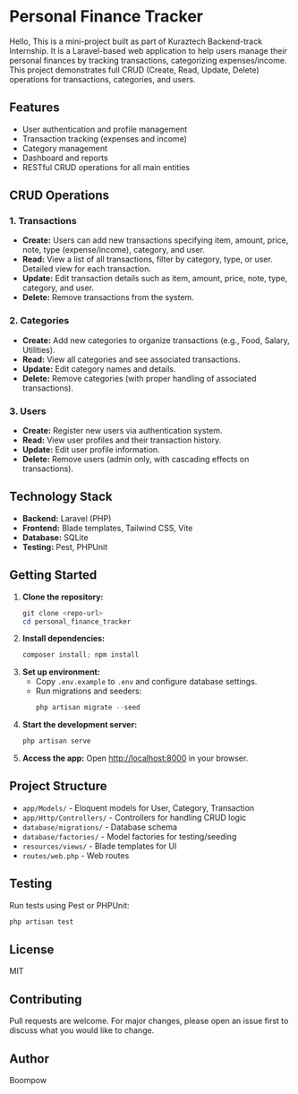 
# Personal Finance Tracker

Hello, This is a mini-project built as part of Kuraztech Backend-track Internship. It is a Laravel-based web application to help users manage their personal finances by tracking transactions, categorizing expenses/income. This project demonstrates full CRUD (Create, Read, Update, Delete) operations for transactions, categories, and users.

## Features
- User authentication and profile management
- Transaction tracking (expenses and income)
- Category management
- Dashboard and reports
- RESTful CRUD operations for all main entities

## CRUD Operations

### 1. Transactions
- **Create:** Users can add new transactions specifying item, amount, price, note, type (expense/income), category, and user.
- **Read:** View a list of all transactions, filter by category, type, or user. Detailed view for each transaction.
- **Update:** Edit transaction details such as item, amount, price, note, type, category, and user.
- **Delete:** Remove transactions from the system.

### 2. Categories
- **Create:** Add new categories to organize transactions (e.g., Food, Salary, Utilities).
- **Read:** View all categories and see associated transactions.
- **Update:** Edit category names and details.
- **Delete:** Remove categories (with proper handling of associated transactions).

### 3. Users
- **Create:** Register new users via authentication system.
- **Read:** View user profiles and their transaction history.
- **Update:** Edit user profile information.
- **Delete:** Remove users (admin only, with cascading effects on transactions).

## Technology Stack
- **Backend:** Laravel (PHP)
- **Frontend:** Blade templates, Tailwind CSS, Vite
- **Database:** SQLite
- **Testing:** Pest, PHPUnit

## Getting Started
1. **Clone the repository:**
   ```powershell
   git clone <repo-url>
   cd personal_finance_tracker
   ```
2. **Install dependencies:**
   ```powershell
   composer install; npm install
   ```
3. **Set up environment:**
   - Copy `.env.example` to `.env` and configure database settings.
   - Run migrations and seeders:
     ```powershell
     php artisan migrate --seed
     ```
4. **Start the development server:**
   ```powershell
   php artisan serve
   ```
5. **Access the app:**
   Open [http://localhost:8000](http://localhost:8000) in your browser.

## Project Structure
- `app/Models/` - Eloquent models for User, Category, Transaction
- `app/Http/Controllers/` - Controllers for handling CRUD logic
- `database/migrations/` - Database schema
- `database/factories/` - Model factories for testing/seeding
- `resources/views/` - Blade templates for UI
- `routes/web.php` - Web routes

## Testing
Run tests using Pest or PHPUnit:
```powershell
php artisan test
```

## License
MIT

## Contributing
Pull requests are welcome. For major changes, please open an issue first to discuss what you would like to change.

## Author
Boompow
